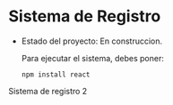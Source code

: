 <h1>Sistema de Registro</h1>

- Estado del proyecto: En construccion.

  Para ejecutar el sistema, debes poner:

  ```npm install react```

Sistema de registro 2
